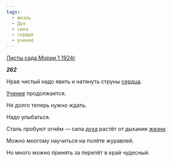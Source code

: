 ```yaml
---
tags:
  - жизнь
  - Дух
  - сила
  - сердце
  - учение
---
```

[Листы сада Мории 1 1924г](https://127.0.0.1:4002/agni/1924)

___262___

Нрав чистый надо явить и натянуть струны [сердца](../../../tags/#сердце).   

[Учение](../../../tags/#учение) продолжается.   

Не долго теперь нужно ждать.   

Надо улыбаться.   

Сталь пробуют огнём — сила [духа](../../../tags/#Дух) растёт от дыхания [жизни](../../../tags/#жизнь).   

Можно многому научиться на полёте журавлей.   

Но много можно принять за перелёт в край чудесный.   

